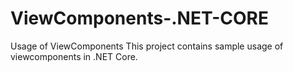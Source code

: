 # ViewComponents-.NET-CORE
Usage of ViewComponents
This project contains sample usage of viewcomponents in .NET Core.
